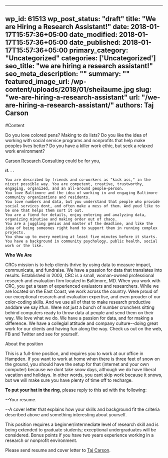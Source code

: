 
---
wp_id: 61513
wp_post_status: "draft" 
title: "We are Hiring a Research Assistant!"
date: 2018-01-17T15:57:36+05:00
date_modified: 2018-01-17T15:57:36+05:00
date_published: 2018-01-17T15:57:36+05:00
primary_category: "Uncategorized"
categories: ['Uncategorized'] 
seo_title: "we are hiring a research assistant!"
seo_meta_description: ""
summary: "" 
featured_image_url: /wp-content/uploads/2018/01/sheilaume.jpg
slug: "we-are-hiring-a-research-assistant"
url: "/we-are-hiring-a-research-assistant/"
authors: Taj Carson
---

#Content

Do you love colored pens? Making to do lists? Do you like the idea of working with social service programs and nonprofits that help make peoples lives better? Do you have a killer work ethic, but seek a relaxed work environment?

[Carson Research Consulting](https://www.inciter.io) could be for you,

**if. . .**

	You are described by friends and co-workers as "kick ass," in the nicest possible way. You are competent, creative, trustworthy, engaging, organized, and an all-around people-person.	You love Baltimore and the idea of working in and engaging Baltimore community organizations and residents.	You love numbers and data, but you understand that people who provide social services dont, and often make a mess of them. And youd like to be one that helps them sort it out.	You are a fiend for details, enjoy entering and analyzing data, organizing minutiae and making order out of chaos.	You are a juggling genius and master of the deadline, and like the idea of being someones right hand to support them in running complex projects.	You show up to every meeting at least five minutes before it starts.	You have a background in community psychology, public health, social work or the like.

**Who We Are**

CRCs mission is to help clients thrive by using data to measure impact, communicate, and fundraise. We have a passion for data that translates into results.Established in 2003, CRC is a small, woman-owned professional research and evaluation firm located in Baltimore, MD. When you work with CRC, you get a team of experienced evaluators and researchers. While we are located on the East Coast, we work across the country.Were proud of our exceptional research and evaluation expertise, and even prouder of our color-coding skills. And we use all of that to make research productive anddare we say itfun. Were not just a bunch of number crunchers sitting behind computers ready to throw data at people and send them on their way. We love what we do. We have a passion for data, and for making a difference. We have a collegial attitude and company culture--doing great work for our clients and having fun along the way. Check us out on the web, FB and Twitter and see for yourself.

About the position

 This is a full-time position, and requires you to work at our office in Hampden. If you want to work at home when there is three feet of snow on the ground, you should have the setup for that (internet and your own computer) because we dont take snow days, although we do have liberal vacation and holidays. In other words, you cant skip work because it snows, but we will make sure you have plenty of time off to recharge. 

**To put your hat in the ring**, please reply to this ad with the following:

--Your resume.

--A cover letter that explains how your skills and background fit the criteria described above and something interesting about yourself.This position requires a beginner/intermediate level of research skill and is being extended to graduate students; exceptional undergraduates will be considered. Bonus points if you have two years experience working in a research or nonprofit environment. 

Please send resume and cover letter to [Taj Carson](mailto:taj@carsonresearch.com).


